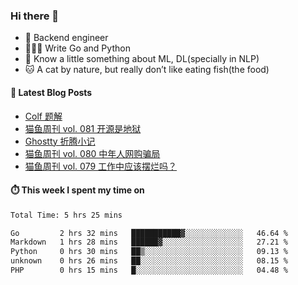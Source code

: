 ### Hi there 👋

- 🔧 Backend engineer
- 👨🏻‍💻 Write Go and Python
- 🔭 Know a little something about ML, DL(specially in NLP)
- 🐱 A cat by nature, but really don’t like eating fish(the food)

#### 📖 Latest Blog Posts
<!-- BLOG-POST-LIST:START -->
- [Colf 题解](https://ameow.xyz/archives/colf-solutions)
- [猫鱼周刊 vol. 081 开源是地狱](https://ameow.xyz/archives/weekly-081)
- [Ghostty 折腾小记](https://ameow.xyz/archives/configuring-ghostty)
- [猫鱼周刊 vol. 080 中年人网购骗局](https://ameow.xyz/archives/weekly-080)
- [猫鱼周刊 vol. 079 工作中应该摆烂吗？](https://ameow.xyz/archives/weekly-079)
<!-- BLOG-POST-LIST:END -->

#### ⏱️ This week I spent my time on
<!--START_SECTION:waka-->

```txt
Total Time: 5 hrs 25 mins

Go         2 hrs 32 mins   ███████████▓░░░░░░░░░░░░░   46.64 %
Markdown   1 hrs 28 mins   ██████▓░░░░░░░░░░░░░░░░░░   27.21 %
Python     0 hrs 30 mins   ██▒░░░░░░░░░░░░░░░░░░░░░░   09.13 %
unknown    0 hrs 26 mins   ██░░░░░░░░░░░░░░░░░░░░░░░   08.15 %
PHP        0 hrs 15 mins   █░░░░░░░░░░░░░░░░░░░░░░░░   04.48 %
```

<!--END_SECTION:waka-->

<!--
**LeslieLeung/LeslieLeung** is a ✨ _special_ ✨ repository because its `README.md` (this file) appears on your GitHub profile.

Here are some ideas to get you started:

- 🔭 I’m currently working on ...
- 🌱 I’m currently learning ...
- 👯 I’m looking to collaborate on ...
- 🤔 I’m looking for help with ...
- 💬 Ask me about ...
- 📫 How to reach me: ...
- 😄 Pronouns: ...
- ⚡ Fun fact: ...
-->
